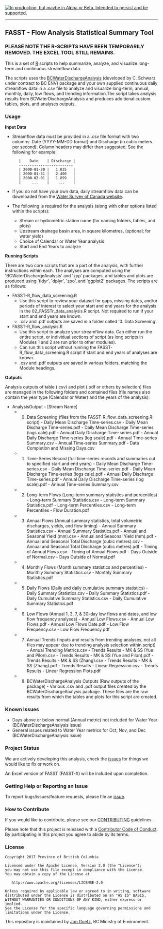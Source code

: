 <div id="devex-badge"><a rel="Exploration" href="https://github.com/BCDevExchange/docs/blob/master/discussion/projectstates.md"><img alt="In production, but maybe in Alpha or Beta. Intended to persist and be supported." style="border-width:0" src="https://assets.bcdevexchange.org/images/badges/exploration.svg" title="In production, but maybe in Alpha or Beta. Intended to persist and be supported." /></a></div>

---


## FASST - Flow Analysis Statistical Summary Tool

### PLEASE NOTE THE R-SCRIPTS HAVE BEEN TEMPORARILY REMOVED. THE EXCEL TOOL STILL REMAINS.

This is a set of [R](http://www.r-project.org) scripts to help summarize, analyze, and visualize long-term and continuous
streamflow data. 

The scripts uses the [BCWaterDischargeAnalysis](https://github.com/bcgov/BCWaterDischargeAnalysis/) (developed by C. Schwarz under contract to BC ENV) package and your own supplied continuous daily streamflow data in a .csv file to analyze and visualize long-term, annual, monthly, daily, low flows, and trending information.The script takes analysis results from BCWaterDischargeAnalysis and produces additional custom tables, plots, and analyses outputs.


### Usage

**Input Data**

- Streamflow data must be provided in a .csv file format with two columns: Date (YYYY-MM-DD format) and Discharge (in cubic meters per second). Column headers may differ than suggested. See the following for example:

         |    Date    | Discharge |
         -------------------------
         | 2000-01-30 |   1.035   |
         | 2000-01-31 |   2.400   |
         | 2000-02-01 |   1.899   |
         |     ...    |    ...    |
                     
- If you do not have your own data, daily streamflow data can be downloaded from the 
  [Water Survey of Canada website](https://wateroffice.ec.gc.ca/search/historical_e.html).
  
- The following is required for the analysis (along with other options listed within the scripts):
    - Stream or hydrometric station name (for naming folders, tables, and plots)
    - Upstream drainage basin area, in square kilometres, (optional; for water yield)
    - Choice of Calendar or Water Year analysis
    - Start and End Years to analyze

**Running Scripts**

There are two core scripts that are a part of the analysis, with further instructions within each. The analyses are computed using the 'BCWaterDischargeAnalysis' and 'zyp' packages, and tables and plots are produced using 'tidyr', 'dplyr', 'zoo', and 'ggplot2' packages. The scripts are as follows:

- FASST-R_flow_data_screening.R
    - Use this script to review your dataset for gaps, missing dates, and/or periods of interest to select your start and end years for the analysis in the 02_FASSTr_data_analysis.R script. Not required to run if your start and end years are known.
    - .csv and .pdf outputs are saved in a folder called '0. Data Screening'.
- FASST-R_flow_analysis.R
    - Use this script to analyze your streamflow data. Can either run the entire script, or individual sections of script (as long scripts in Modules 1 and 2 are run prior to other modules).
    - Can run this script without running the FASST-R_flow_data_screening.R script if start and end years of analyses are known.
    - .csv and .pdf outputs are saved in various folders, matching the Module headings.

**Outputs**

Analysis outputs of table (.csv) and plot (.pdf or others by selection) files are managed in the following folders and contained files (file names also contain the year type (Calendar or Water) and the years of the analysis):

- AnalysisOutput - [Stream Name]
    - 0. Data Screening (files from the FASST-R_flow_data_screening.R script)
             - Daily Mean Discharge Time-series.csv
             - Daily Mean Discharge Time-series.pdf
             - Daily Mean Discharge Time-series (logs cale).pdf
             - Annual Daily Discharge Time-series.pdf
             - Annual Daily Discharge Time-series (log scale).pdf
             - Annual Time-series Summary.csv
             - Annual Time-series Summary.pdf
             - Data Completion and Missing Days.csv
    - 1. Time-Series Record (full time-series records and summaries cut to specified start and end years)
             - Daily Mean Discharge Time-series.csv
             - Daily Mean Discharge Time-series.pdf
             - Daily Mean Discharge Time-series (logs cale).pdf
             - Annual Daily Discharge Time-series.pdf
             - Annual Daily Discharge Time-series (log scale).pdf
             - Annual Time-series Summary.csv
    - 2. Long-term Flows (Long-term summary statistics and percentiles)
             - Long-term Summary Statistics.csv
             - Long-term Summary Statistics.pdf
             - Long-term Percentiles.csv
             - Long-term Percentiles - Flow Duration.pdf
    - 3. Annual Flows (Annual summary statistics, total volumetric discharges, yields, and flow timing)
             - Annual Summary Statistics.csv
             - Annual Summary Statistics.pdf
             - Annual and Seasonal Yield (mm).csv
             - Annual and Seasonal Yield (mm).pdf
             - Annual and Seasonal Total Discharge (cubic metres).csv
             - Annual and Seasonal Total Discharge (cubic metres).pdf
             - Timing of Annual Flows.csv
             - Timing of Annual Flows.pdf
             - Days Outside of Normal.csv
             - Days Outside of Normal.pdf
    - 4. Monthly Flows (Month summary statistics and percentiles)
             - Monthly Summary Statistics.csv
             - Monthly Summary Statistics.pdf
    - 5. Daily Flows (Daily and daily cumulative summary statistics)
             - Daily Summary Statistics.csv
             - Daily Summary Statistics.pdf
             - Daily Cumulative Summary Statistics.csv
             - Daily Cumulative Summary Statistics.pdf
    - 6. Low Flows (Annual 1, 3, 7, & 30-day low flows and dates, and low flow frequency analyses)
             - Annual Low Flows.csv
             - Annual Low Flows.pdf
             - Annual Low Flows Date.pdf
             - Low Flow Frequency.csv
             - Low Flow Frequency.pdf
    - 7. Annual Trends (Inputs and results from trending analyses, not all files may appear due to trending analysis selection within script)
             - Annual Trending Metrics.csv
             - Trends Results - MK & SS (Yue and Pilon).csv
             - Trends Results - MK & SS (Yue and Pilon).pdf
             - Trends Results - MK & SS (Zhang).csv
             - Trends Results - MK & SS (Zhang).pdf
             - Trends Results - Linear Regression.csv
             - Trends Results - Linear Regression Plots.pdf
    - 8. BCWaterDischargeAnalysis Outputs (Raw outputs of the package)
             - Various .csv and .pdf output files created by the BCWaterDischargeAnalysis package. These files are the raw results from which the tables and plots for this script are created.


### Known Issues
 - Days above or below normal (Annual metric) not included for Water Year (BCWaterDischargeAnalysis issue)
 - General issues related to Water Year metrics for Oct, Nov, and Dec (BCWaterDischargeAnalysis issue)


### Project Status

We are actively developing this analysis, check the 
[issues](https://github.com/bcgov/FASST/issues/) for things we would 
like to fix or work on.

An Excel version of FASST (FASST-X) will be included upon completion.

### Getting Help or Reporting an Issue

To report bugs/issues/feature requests, please file an [issue](https://github.com/bcgov/FASST/issues/).

### How to Contribute

If you would like to contribute, please see our [CONTRIBUTING](CONTRIBUTING.md) guidelines.

Please note that this project is released with a [Contributor Code of Conduct](CODE_OF_CONDUCT.md). By participating in this project you agree to abide by its terms.

### License

    Copyright 2017 Province of British Columbia

    Licensed under the Apache License, Version 2.0 (the "License");
    you may not use this file except in compliance with the License.
    You may obtain a copy of the License at 

       http://www.apache.org/licenses/LICENSE-2.0

    Unless required by applicable law or agreed to in writing, software
    distributed under the License is distributed on an "AS IS" BASIS,
    WITHOUT WARRANTIES OR CONDITIONS OF ANY KIND, either express or implied.
    See the License for the specific language governing permissions and
    limitations under the License.

This repository is maintained by [Jon Goetz](https://github.com/jongoetz
), BC Ministry of Environment.


